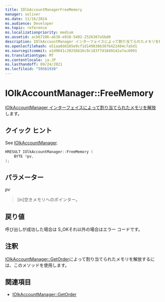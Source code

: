 ```yaml
---
title: IOlkAccountManagerFreeMemory
manager: soliver
ms.date: 11/16/2014
ms.audience: Developer
ms.topic: reference
ms.localizationpriority: medium
ms.assetid: acb67186-ab38-e918-5402-2526307a5bd0
description: IOlkAccountManager インターフェイスによって割り当てられたメモリを解放します。
ms.openlocfilehash: e51aa8dd165e9cf1d1498386387b422404c7a5d1
ms.sourcegitcommit: a1d9041c20256616c9c183f7d1049142a7ac6991
ms.translationtype: MT
ms.contentlocale: ja-JP
ms.lasthandoff: 09/24/2021
ms.locfileid: "59561930"
---
```

# <a name="iolkaccountmanagerfreememory"></a>IOlkAccountManager::FreeMemory

[IOlkAccountManager インターフェイスによって割り当てられたメモリを解放](iolkaccountmanager.md)します。 
  
## <a name="quick-info"></a>クイック ヒント

See [IOlkAccountManager](iolkaccountmanager.md).
  
```cpp
HRESULT IOlkAccountManager::FreeMemory (  
    BYTE *pv, 
);
```

## <a name="parameters"></a>パラメーター

_pv_
  
> [in]空きメモリへのポインター。
    
## <a name="return-values"></a>戻り値

呼び出しが成功した場合は S_OKそれ以外の場合はエラー コードです。
  
## <a name="remarks"></a>注釈

[IOlkAccountManager::GetOrder](iolkaccountmanager-getorder.md)によって割り当てられたメモリを解放するには、このメソッドを使用します。
  
## <a name="see-also"></a>関連項目

- [IOlkAccountManager::GetOrder](iolkaccountmanager-getorder.md)


